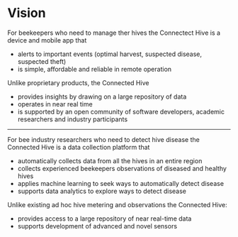 # Vision
For beekeepers who need to manage ther hives the Connectect Hive is a device and mobile app that 
* alerts to important events (optimal harvest, suspected disease, suspected theft)
* is simple, affordable and reliable in remote operation

Unlike proprietary products, the Connected Hive 
* provides insights by drawing on a large repository of data
* operates in near real time
* is supported by an open community of software developers, academic researchers and industry participants   
---
For bee industry researchers who need to detect hive disease the Connected Hive is a data collection platform that
* automatically collects data from all the hives in an entire region 
* collects experienced beekeepers observations of diseased and healthy hives
* applies machine learning to seek ways to automatically detect disease
* supports data analytics to explore ways to detect disease

Unlike existing ad hoc hive metering and observations the Connected Hive:
* provides access to a large repository of near real-time data
* supports development of advanced and novel sensors

